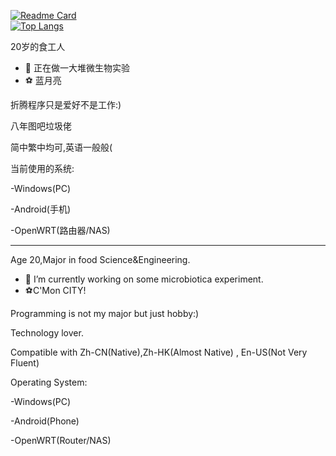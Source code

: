[![Readme Card](https://github-readme-stats-one-bice.vercel.app/api?username=long45343&show_icons=true&role=OWNER,ORGANIZATION_MEMBER,COLLABORATOR)](https://github.com/anuraghazra/github-readme-stats)  
[![Top Langs](https://github-readme-stats-one-bice.vercel.app/api/top-langs/?username=long45343&layout=compact&exclude_repo=Hardware-Course&hide=Jupyter%20Notebook,MATLAB&role=OWNER,ORGANIZATION_MEMBER&langs_count=10)](https://github.com/anuraghazra/github-readme-stats)
<!--
<!--
**long45343/long45343** is a ✨ _special_ ✨ repository because its `README.md` (this file) appears on your GitHub profile.

Here are some ideas to get you started:

- 🔭 I’m currently working on ...
- 🌱 I’m currently learning ...
- 👯 I’m looking to collaborate on ...
- 🤔 I’m looking for help with ...
- 💬 Ask me about ...
- 📫 How to reach me: ...
- 😄 Pronouns: ...
- ⚡ Fun fact: ...
-->

20岁的食工人

- 🔭 正在做一大堆微生物实验
- ⚽ 蓝月亮

折腾程序只是爱好不是工作:)

八年图吧垃圾佬

简中繁中均可,英语一般般(

当前使用的系统:

-Windows(PC)

-Android(手机)

-OpenWRT(路由器/NAS)

--------------------------

Age 20,Major in food Science&Engineering.

- 🔭 I’m currently working on some microbiotica experiment.
-  ⚽C'Mon CITY!

Programming is not my major but just hobby:)

Technology lover.

Compatible with Zh-CN(Native),Zh-HK(Almost Native) , En-US(Not Very Fluent)

Operating System:

-Windows(PC)

-Android(Phone)

-OpenWRT(Router/NAS)
